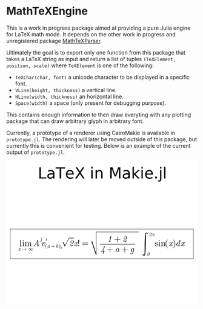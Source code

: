 # MathTeXEngine

This is a work in progress package aimed at providing a pure Julia engine for LaTeX math mode. It depends on the other work in progress and unregistered package [MathTeXParser](https://github.com/Kolaru/MathTeXParser.jl).

Ultimately the goal is to export only one function from this package that takes a LaTeX string as input and return a list of tuples `(TeXElement, position, scale)` where `TeXElement` is one of the following:

- `TeXChar(char, font)` a unicode character to be displayed in a specific font.
- `VLine(height, thickness)` a vertical line.
- `HLine(width, thickness)` an horizontal line.
- `Space(width)` a space (only present for debugging purpose).

This contains enough information to then draw everyting with any plotting package that can draw arbitrary glyph in arbitrary font. 

Currently, a prototype of a renderer using CairoMakie is available in `prototype.jl`. The rendering will later be moved outside of this package, but currently this is convenient for testing. Below is an example of the current output of `prototype.jl`.

![Example](example.png)
